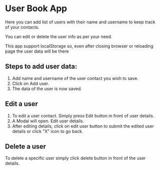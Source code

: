 # User Book App

Here you can add list of users with their name and username to keep track of your contacts.

You can edit or delete the user info as per your need.

This app support localStorage so, even after closing browser or reloading page the user data will be there

## Steps to add user data:

1. Add name and username of the user contact you wish to save.
2. Click on Add user.
3. The data of the user is now saved.

## Edit a user

1. To edit a user contact. Simply press Edit button in front of user details.
2. A Modal will open. Edit user details.
3. After editing details, click on edit user button to submit the edited user details or click "X" icon to go back.

## Delete a user

To delete a specific user simply click delete button in front of the user details.
